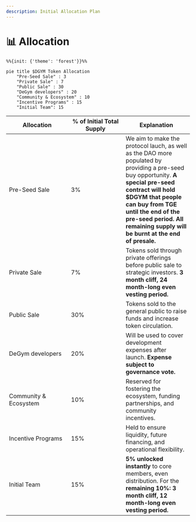 ```yaml
---
description: Initial Allocation Plan
---
```


# 📊 Allocation

```mermaid
%%{init: {'theme': 'forest'}}%%

pie title $DGYM Token Allocation
    "Pre-Seed Sale" : 3
    "Private Sale" : 7
    "Public Sale" : 30
    "DeGym developers" : 20
    "Community & Ecosystem" : 10
    "Incentive Programs" : 15
    "Initial Team": 15
```

<table><thead><tr><th width="154">Allocation</th><th width="134">% of Initial Total Supply</th><th>Explanation</th></tr></thead><tbody><tr><td>Pre-Seed Sale</td><td>3%</td><td>We aim to make the protocol lauch, as well as the DAO more populated by providing a pre-seed buy opportunity. <strong>A special pre-seed contract will hold $DGYM that people can buy from TGE until the end of the pre-seed period. All remaining supply will be burnt at the end of presale.</strong></td></tr><tr><td>Private Sale</td><td>7%</td><td>Tokens sold through private offerings before public sale to strategic investors. <strong>3 month cliff, 24 month-long even vesting period.</strong></td></tr><tr><td>Public Sale</td><td>30%</td><td>Tokens sold to the general public to raise funds and increase token circulation.</td></tr><tr><td>DeGym developers</td><td>20%</td><td>Will be used to cover development expenses after launch. <strong>Expense subject to governance vote.</strong></td></tr><tr><td>Community &#x26; Ecosystem</td><td>10%</td><td>Reserved for fostering the ecosystem, funding partnerships, and community incentives.</td></tr><tr><td>Incentive Programs</td><td>15%</td><td>Held to ensure liquidity, future financing, and operational flexibility.</td></tr><tr><td>Initial Team</td><td>15%</td><td><strong>5% unlocked instantly</strong> to core members, even distribution. For the <strong>remaining 10%: 3 month cliff, 12 month-long even vesting period.</strong></td></tr></tbody></table>
